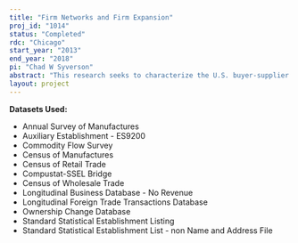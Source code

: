 ```yaml
---
title: "Firm Networks and Firm Expansion"
proj_id: "1014"
status: "Completed"
rdc: "Chicago"
start_year: "2013"
end_year: "2018"
pi: "Chad W Syverson"
abstract: "This research seeks to characterize the U.S. buyer-supplier network. Arguably one of the most vital economic systems in existence, surprisingly no one to date has theoretically or empirically modeled its structure. The researchers will begin by establishing basic (yet previously undocumented) facts about the U.S. input-output structure. They will then develop a dynamic model of firm birth, death, expansion, contraction, and trade that captures the economic fundamentals driving the evolution of the economy's buyer-supplier network structure. Solving the model to generate predicted vertical production patterns, they will take these to the data to estimate the model's parameters. This will permit any one of a number of conceptual exercises to investigate how various policies or changes in economic fundamentals would impact the equilibrium buyer-supplier network structure. The analyses will revolve around the following questions: When are two establishments likely to be linked to one another? How are shocks transmitted across linked establishments/firms? How are shocks transmitted within firms and how is production organized within firms, across their establishments? Finally, do shocks to individual firms or establishments have aggregate effects? "
layout: project
---
```


**Datasets Used:**

  - Annual Survey of Manufactures 
  - Auxiliary Establishment - ES9200 
  - Commodity Flow Survey 
  - Census of Manufactures 
  - Census of Retail Trade 
  - Compustat-SSEL Bridge 
  - Census of Wholesale Trade 
  - Longitudinal Business Database - No Revenue 
  - Longitudinal Foreign Trade Transactions Database 
  - Ownership Change Database 
  - Standard Statistical Establishment Listing 
  - Standard Statistical Establishment List - non Name and Address File 

